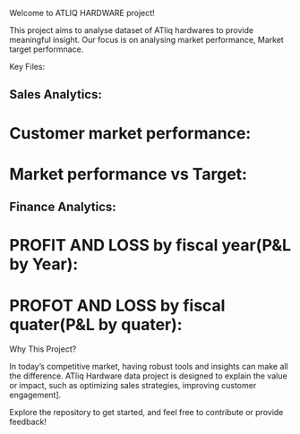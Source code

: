 Welcome to ATLIQ HARDWARE project! 

This project aims to analyse dataset of ATliq hardwares to provide meaningful insight. Our focus is on analysing market performance, Market target performnace.

Key Files:
## Sales Analytics: 
#  Customer market performance: 
#  Market performance vs Target: 

## Finance Analytics:
# PROFIT AND LOSS  by fiscal year(P&L by Year):
# PROFOT AND LOSS by fiscal quater(P&L by quater):

Why This Project?

In today’s competitive market, having robust tools and insights can make all the difference. ATliq Hardware data project is designed to explain the value or impact, such as optimizing sales strategies, improving customer engagement]. 

Explore the repository to get started, and feel free to contribute or provide feedback!
